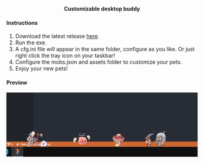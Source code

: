 <p align="center"><b>Customizable desktop buddy</b></p>

#### Instructions
1. Download the latest release [here](https://github.com/gccruz93/desktop-buddy/releases).
2. Run the exe.
3. A cfg.ini file will appear in the same folder, configure as you like. Or just right click the tray icon on your taskbar!
4. Configure the mobs.json and assets folder to customize your pets.
5. Enjoy your new pets!

#### Preview
<p align="center"><img alt="" src=".readme/preview.png"></p>